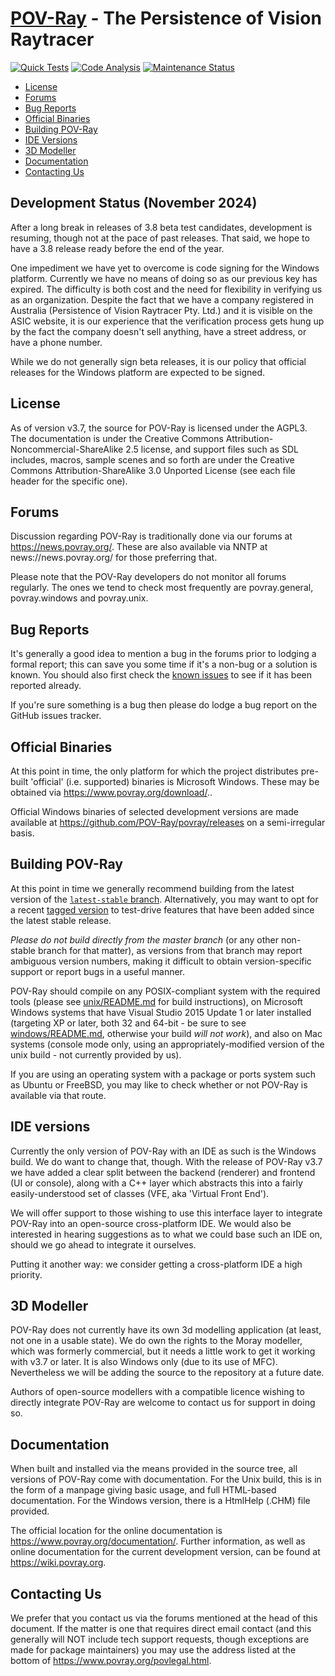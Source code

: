 [POV-Ray](http://www.povray.org/) - The Persistence of Vision Raytracer
=======================================================================

[![Quick Tests](https://github.com/POV-Ray/povray/actions/workflows/test_build_quick.yml/badge.svg)](https://github.com/POV-Ray/povray/actions/workflows/test_build_quick.yml)
[![Code Analysis](https://github.com/POV-Ray/povray/actions/workflows/codeql-analysis.yml/badge.svg)](https://github.com/POV-Ray/povray/actions/workflows/codeql-analysis.yml)
[![Maintenance Status](https://img.shields.io/maintenance/yes/2024.svg)](README.md "Last edited 2024-11-03")

- [License](#license)
- [Forums](#forums)
- [Bug Reports](#bug-reports)
- [Official Binaries](#official-binaries)
- [Building POV-Ray](#building-pov-ray)
- [IDE Versions](#ide-versions)
- [3D Modeller](#3d-modeller)
- [Documentation](#documentation)
- [Contacting Us](#contacting-us)

Development Status (November 2024)
--------------------------------------
After a long break in releases of 3.8 beta test candidates, development is resuming, though not at the
pace of past releases. That said, we hope to have a 3.8 release ready before the end of the year.

One impediment we have yet to overcome is code signing for the Windows platform. Currently we have
no means of doing so as our previous key has expired. The difficulty is both cost and the need for
flexibility in verifying us as an organization. Despite the fact that we have a company registered
in Australia (Persistence of Vision Raytracer Pty. Ltd.) and it is visible on the ASIC website, it
is our experience that the verification process gets hung up by the fact the company doesn't sell
anything, have a street address, or have a phone number.

While we do not generally sign beta releases, it is our policy that official releases for the Windows
platform are expected to be signed.

License
--------------------------------------

As of version v3.7, the source for POV-Ray is licensed under the AGPL3. The documentation is under the
Creative Commons Attribution-Noncommercial-ShareAlike 2.5 license, and support files such
as SDL includes, macros, sample scenes and so forth are under the Creative Commons Attribution-ShareAlike
3.0 Unported License (see each file header for the specific one).

Forums
--------------------------------------

Discussion regarding POV-Ray is traditionally done via our forums at https://news.povray.org/.
These are also available via NNTP at news://news.povray.org/ for those preferring that.

Please note that the POV-Ray developers do not monitor all forums regularly. The ones we
tend to check most frequently are povray.general, povray.windows and povray.unix.

Bug Reports
--------------------------------------

It's generally a good idea to mention a bug in the forums prior to lodging a formal
report; this can save you some time if it's a non-bug or a solution is known. You
should also first check the [known issues](https://github.com/POV-Ray/povray/issues)
to see if it has been reported already.

If you're sure something is a bug then please do lodge a bug report on the GitHub issues tracker.

Official Binaries
--------------------------------------

At this point in time, the only platform for which the project distributes pre-built
'official' (i.e. supported) binaries is Microsoft Windows. These may be
obtained via https://www.povray.org/download/..

Official Windows binaries of selected development versions are made available at
https://github.com/POV-Ray/povray/releases on a semi-irregular basis.

Building POV-Ray
--------------------------------------

At this point in time we generally recommend building from the latest version of the
[`latest-stable` branch](https://github.com/POV-Ray/povray/tree/latest-stable). Alternatively,
you may want to opt for a recent [tagged version](https://github.com/POV-Ray/povray/tags)
to test-drive features that have been added since the latest stable release.

_Please do not build directly from the master branch_ (or any other non-stable branch
for that matter), as versions from that branch may report ambiguous version numbers,
making it difficult to obtain version-specific support or report bugs in a useful manner.

POV-Ray should compile on any POSIX-compliant system with the required tools (please see
[unix/README.md](unix/README.md) for build instructions),
on Microsoft Windows systems that have Visual Studio 2015 Update 1 or later installed (targeting
XP or later, both 32 and 64-bit - be sure to see [windows/README.md](windows/README.md),
otherwise your build _will not work_), and also on Mac systems (console mode only, using
an appropriately-modified version of the unix build - not currently provided by us).

If you are using an operating system with a package or ports system such as
Ubuntu or FreeBSD, you may like to check whether or not POV-Ray is available
via that route.

IDE versions
--------------------------------------

Currently the only version of POV-Ray with an IDE as such is the Windows build.
We do want to change that, though. With the release of POV-Ray v3.7 we have added
a clear split between the backend (renderer) and frontend (UI or console), along
with a C++ layer which abstracts this into a fairly easily-understood set of 
classes (VFE, aka 'Virtual Front End').

We will offer support to those wishing to use this interface layer to integrate
POV-Ray into an open-source cross-platform IDE. We would also be interested in
hearing suggestions as to what we could base such an IDE on, should we go ahead
to integrate it ourselves.

Putting it another way: we consider getting a cross-platform IDE a high priority.

3D Modeller
-------------------------------------

POV-Ray does not currently have its own 3d modelling application (at least, not one
in a usable state). We do own the rights to the Moray modeller, which was formerly
commercial, but it needs a little work to get it working with v3.7 or later. It is also
Windows only (due to its use of MFC). Nevertheless we will be adding the source
to the repository at a future date.

Authors of open-source modellers with a compatible licence wishing to directly
integrate POV-Ray are welcome to contact us for support in doing so.

Documentation
--------------------------------------

When built and installed via the means provided in the source tree, all versions
of POV-Ray come with documentation. For the Unix build, this is in the form of a
manpage giving basic usage, and full HTML-based documentation. For the Windows
version, there is a HtmlHelp (.CHM) file provided.

The official location for the online documentation is https://www.povray.org/documentation/.
Further information, as well as online documentation for the current development
version, can be found at https://wiki.povray.org.

Contacting Us
--------------------------------------

We prefer that you contact us via the forums mentioned at the head of this document.
If the matter is one that requires direct email contact (and this generally will NOT
include tech support requests, though exceptions are made for package maintainers)
you may use the address listed at the bottom of https://www.povray.org/povlegal.html.

